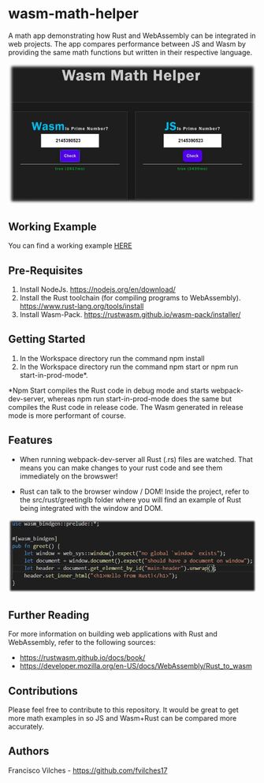 # wasm-math-helper
A math app demonstrating how Rust and WebAssembly can be integrated in web projects. The app compares performance between JS and Wasm by providing the same math functions but written in their respective language.

<img src="./documentation/website-display.PNG" />

## Working Example
You can find a working example [HERE](https://franciscovstaticsites.z8.web.core.windows.net/)

## Pre-Requisites
1. Install NodeJs. https://nodejs.org/en/download/
2. Install the Rust toolchain (for compiling programs to WebAssembly). https://www.rust-lang.org/tools/install
3. Install Wasm-Pack. https://rustwasm.github.io/wasm-pack/installer/

## Getting Started
1. In the Workspace directory run the command npm install
2. In the Workspace directory run the command npm start or npm run start-in-prod-mode*.

*Npm Start compiles the Rust code in debug mode and starts webpack-dev-server, whereas npm run start-in-prod-mode does the same but compiles the Rust code in release code. The Wasm generated in release mode is more performant of course.

## Features
* When running webpack-dev-server all Rust (.rs) files are watched. That means you can make changes to your rust code and see them immediately on the browswer!

* Rust can talk to the browser window / DOM! Inside the project, refer to the src/rust/greetinglb folder where you will find an example of Rust being integrated with the window and DOM.

<img src="./documentation/code-display-rustgreetinglib.PNG" />

## Further Reading
For more information on building web applications with Rust and WebAssembly, refer to the following sources:

* https://rustwasm.github.io/docs/book/
* https://developer.mozilla.org/en-US/docs/WebAssembly/Rust_to_wasm

## Contributions
Please feel free to contribute to this repository. It would be great to get more math examples in so JS and Wasm+Rust can be compared more accurately.

## Authors
Francisco Vilches - https://github.com/fvilches17
